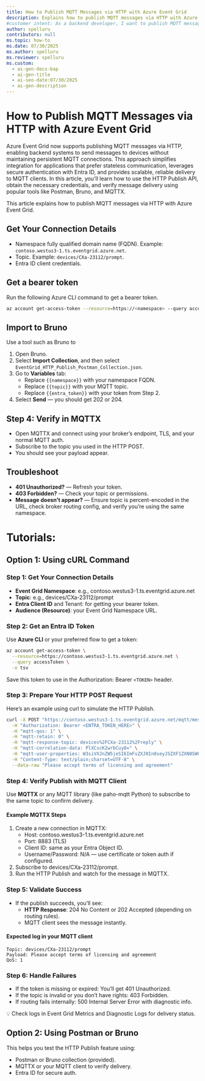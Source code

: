 ```yaml
---
title: How to Publish MQTT Messages via HTTP with Azure Event Grid
description: Explains how to publish MQTT messages via HTTP with Azure Event Grid for scalable server-to-device communication. Learn how to use the HTTP Publish API effectively.
#customer intent: As a backend developer, I want to publish MQTT messages via HTTP so that I can integrate with Azure Event Grid without maintaining persistent MQTT sessions.  
author: spelluru
contributors: null
ms.topic: how-to
ms.date: 07/30/2025
ms.author: spelluru
ms.reviewer: spelluru
ms.custom:
  - ai-gen-docs-bap
  - ai-gen-title
  - ai-seo-date:07/30/2025
  - ai-gen-description
---
```


# How to Publish MQTT Messages via HTTP with Azure Event Grid
Azure Event Grid now supports publishing MQTT messages via HTTP, enabling backend systems to send messages to devices without maintaining persistent MQTT connections. This approach simplifies integration for applications that prefer stateless communication, leverages secure authentication with Entra ID, and provides scalable, reliable delivery to MQTT clients. In this article, you'll learn how to use the HTTP Publish API, obtain the necessary credentials, and verify message delivery using popular tools like Postman, Bruno, and MQTTX.

This article explains how to publish MQTT messages via HTTP with Azure Event Grid. 

## Get Your Connection Details

- Namespace fully qualified domain name (FQDN). Example: `contoso.westus3-1.ts.eventgrid.azure.net`.
- Topic. Example: `devices/CXa-23112/prompt`.
- Entra ID client credentials.

## Get a bearer token
Run the following Azure CLI command to get a bearer token. 

```bash
az account get-access-token --resource=https://<namespace> --query accessToken -o tsv
```

## Import to Bruno
Use a tool such as Bruno to 

1. Open Bruno.
1. Select **Import Collection**, and then select `EventGrid_HTTP_Publish_Postman_Collection.json`.
1. Go to **Variables** tab:
   - Replace `{{namespace}}` with your namespace FQDN.
   - Replace `{{topic}}` with your MQTT topic.
   - Replace `{{entra_token}}` with your token from Step 2.
1. Select **Send** — you should get 202 or 204.

## Step 4: Verify in MQTTX

- Open MQTTX and connect using your broker’s endpoint, TLS, and your normal MQTT auth.
- Subscribe to the topic you used in the HTTP POST.
- You should see your payload appear.

## Troubleshoot

- **401 Unauthorized?** — Refresh your token.
- **403 Forbidden?** — Check your topic or permissions.
- **Message doesn’t appear?** — Ensure topic is percent-encoded in the URL, check broker routing config, and verify you’re using the same namespace.


# Tutorials:

## Option 1: Using cURL Command

### Step 1: Get Your Connection Details

- **Event Grid Namespace**: e.g., contoso.westus3-1.ts.eventgrid.azure.net
- **Topic**: e.g., devices/CXa-23112/prompt
- **Entra Client ID** and Tenant: for getting your bearer token.
- **Audience (Resource)**: your Event Grid Namespace URL.

### Step 2: Get an Entra ID Token

Use **Azure CLI** or your preferred flow to get a token:

```bash
az account get-access-token \
  --resource=https://contoso.westus3-1.ts.eventgrid.azure.net \
  --query accessToken \
  -o tsv
```

Save this token to use in the Authorization: Bearer `<TOKEN>` header.

### Step 3: Prepare Your HTTP POST Request

Here’s an example using curl to simulate the HTTP Publish.

```bash
curl -X POST "https://contoso.westus3-1.ts.eventgrid.azure.net/mqtt/messages?topic=devices%2FCXa-23112%2Fprompt&api-version=2025-02-15-preview" \
  -H "Authorization: Bearer <ENTRA_TOKEN_HERE>" \
  -H "mqtt-qos: 1" \
  -H "mqtt-retain: 0" \
  -H "mqtt-response-topic: devices%2FCXa-23112%2Freply" \
  -H "mqtt-correlation-data: PlXCscK2wrbCuy8=" \
  -H "mqtt-user-properties: W3siVXJnZW5jeSI6ImFsZXJ0In0seyJSZXF1ZXN0SWQiOiI1NWY0YTdlZS1iMGI0LTRkN2YtOGViNS0yZWRiYTJjZWQ1ZDcifV0=" \
  -H "Content-Type: text/plain;charset=UTF-8" \
  --data-raw "Please accept terms of licensing and agreement"
```

### Step 4: Verify Publish with MQTT Client

Use **MQTTX** or any MQTT library (like paho-mqtt Python) to subscribe to the same topic to confirm delivery.

#### Example MQTTX Steps

1. Create a new connection in MQTTX:
   - Host: contoso.westus3-1.ts.eventgrid.azure.net
   - Port: 8883 (TLS)
   - Client ID: same as your Entra Object ID.
   - Username/Password: N/A — use certificate or token auth if configured.
2. Subscribe to devices/CXa-23112/prompt.
3. Run the HTTP Publish and watch for the message in MQTTX.

### Step 5: Validate Success

- If the publish succeeds, you’ll see:
  - **HTTP Response**: 204 No Content or 202 Accepted (depending on routing rules).
  - MQTT client sees the message instantly.

#### Expected log in your MQTT client

```text
Topic: devices/CXa-23112/prompt
Payload: Please accept terms of licensing and agreement
QoS: 1
```

### Step 6: Handle Failures

- If the token is missing or expired: You’ll get 401 Unauthorized.
- If the topic is invalid or you don’t have rights: 403 Forbidden.
- If routing fails internally: 500 Internal Server Error with diagnostic info.

💡 Check logs in Event Grid Metrics and Diagnostic Logs for delivery status.

## Option 2: Using Postman or Bruno

This helps you test the HTTP Publish feature using:

- Postman or Bruno collection (provided).
- MQTTX or your MQTT client to verify delivery.
- Entra ID for secure auth.


